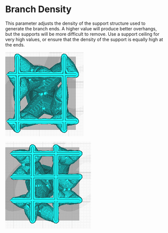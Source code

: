 Branch Density
====

This parameter adjusts the density of the support structure used to generate the branch ends. A higher value will produce better overhangs, but the supports will be more difficult to remove. Use a support ceiling for very high values, or ensure that the density of the support is equally high at the ends.


![Branch Density 10%](../images/branch_density_10p.png)

![Branch Density 20%](../images/branch_density_20p.png)